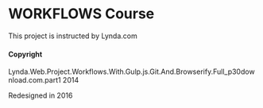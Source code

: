 # WORKFLOWS Course

This project is instructed by Lynda.com

#### Copyright
Lynda.Web.Project.Workflows.With.Gulp.js.Git.And.Browserify.Full_p30download.com.part1 2014

Redesigned in 2016